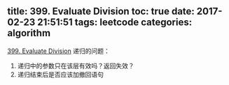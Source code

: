 title: 399. Evaluate Division
toc: true
date: 2017-02-23 21:51:51
tags: leetcode
categories: algorithm
---
[399. Evaluate Division](https://leetcode.com/problems/evaluate-division)
递归的问题：
1. 递归中的参数只在该层有效吗？返回失效？
2. 递归结束后是否应该加撤回语句
